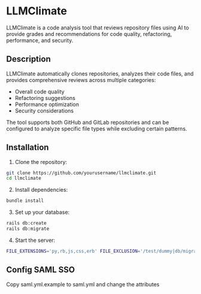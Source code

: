 # LLMClimate

LLMClimate is a code analysis tool that reviews repository files using AI to provide grades and recommendations for code quality, refactoring, performance, and security.

## Description

LLMClimate automatically clones repositories, analyzes their code files, and provides comprehensive reviews across multiple categories:
- Overall code quality
- Refactoring suggestions
- Performance optimization
- Security considerations

The tool supports both GitHub and GitLab repositories and can be configured to analyze specific file types while excluding certain patterns.

## Installation

1. Clone the repository:
```bash
git clone https://github.com/yourusername/llmclimate.git
cd llmclimate
```

2. Install dependencies:
```bash
bundle install
```

3. Set up your database:
```bash
rails db:create
rails db:migrate
```

4. Start the server:
```bash
FILE_EXTENSIONS='py,rb,js,css,erb' FILE_EXCLUSION='/test/dummy|db/migrate|db/' AWS_REGION='us-east-1' AWS_ACCESS_KEY='ACCESS_KEY' AWS_SECRET_ACCESS_KEY='SECRET_ACCESS_KEY' rails s
```

## Config SAML SSO

Copy saml.yml.example to saml.yml and change the attributes